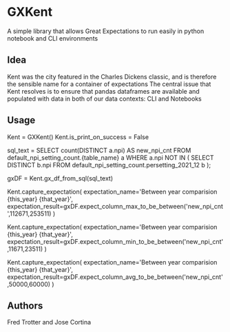 # GXKent
A simple library that allows Great Expectations to run easily in python notebook and CLI environments

## Idea
Kent was the city featured in the Charles Dickens classic, and is therefore the sensible name for a container of expectations
The central issue that Kent resolves is to ensure that pandas dataframes are available and populated with data
in both of our data contexts: CLI and Notebooks

## Usage
Kent = GXKent()
Kent.is_print_on_success = False

  sql_text =
SELECT count(DISTINCT a.npi) AS new_npi_cnt
FROM default_npi_setting_count.{table_name} a
WHERE a.npi NOT IN (
    SELECT DISTINCT b.npi
    FROM default_npi_setting_count.persetting_2021_12 b
    );

gxDF = Kent.gx_df_from_sql(sql_text)

Kent.capture_expectation(
    expectation_name='Between year comparision {this_year} {that_year}',
    expectation_result=gxDF.expect_column_max_to_be_between('new_npi_cnt',112671,253511)
)

Kent.capture_expectation(
    expectation_name='Between year comparision {this_year} {that_year}',
    expectation_result=gxDF.expect_column_min_to_be_between('new_npi_cnt',11671,23511)
)

Kent.capture_expectation(
    expectation_name='Between year comparision {this_year} {that_year}',
    expectation_result=gxDF.expect_column_avg_to_be_between('new_npi_cnt',50000,60000)
)


## Authors
Fred Trotter and Jose Cortina
